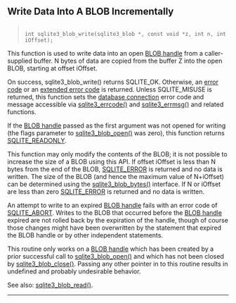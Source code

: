 ## Write Data Into A BLOB Incrementally




> ```
> 
> int sqlite3_blob_write(sqlite3_blob *, const void *z, int n, int iOffset);
> 
> ```



This function is used to write data into an open [BLOB handle](#sqlite3_blob) from a
caller\-supplied buffer. N bytes of data are copied from the buffer Z
into the open BLOB, starting at offset iOffset.


On success, sqlite3\_blob\_write() returns SQLITE\_OK.
Otherwise, an [error code](rescode.html) or an [extended error code](rescode.html#extrc) is returned.
Unless SQLITE\_MISUSE is returned, this function sets the
[database connection](#sqlite3) error code and message accessible via
[sqlite3\_errcode()](#sqlite3_errcode) and [sqlite3\_errmsg()](#sqlite3_errcode) and related functions.


If the [BLOB handle](#sqlite3_blob) passed as the first argument was not opened for
writing (the flags parameter to [sqlite3\_blob\_open()](#sqlite3_blob_open) was zero),
this function returns [SQLITE\_READONLY](#SQLITE_ABORT).


This function may only modify the contents of the BLOB; it is
not possible to increase the size of a BLOB using this API.
If offset iOffset is less than N bytes from the end of the BLOB,
[SQLITE\_ERROR](#SQLITE_ABORT) is returned and no data is written. The size of the
BLOB (and hence the maximum value of N\+iOffset) can be determined
using the [sqlite3\_blob\_bytes()](#sqlite3_blob_bytes) interface. If N or iOffset are less
than zero [SQLITE\_ERROR](#SQLITE_ABORT) is returned and no data is written.


An attempt to write to an expired [BLOB handle](#sqlite3_blob) fails with an
error code of [SQLITE\_ABORT](#SQLITE_ABORT). Writes to the BLOB that occurred
before the [BLOB handle](#sqlite3_blob) expired are not rolled back by the
expiration of the handle, though of course those changes might
have been overwritten by the statement that expired the BLOB handle
or by other independent statements.


This routine only works on a [BLOB handle](#sqlite3_blob) which has been created
by a prior successful call to [sqlite3\_blob\_open()](#sqlite3_blob_open) and which has not
been closed by [sqlite3\_blob\_close()](#sqlite3_blob_close). Passing any other pointer in
to this routine results in undefined and probably undesirable behavior.


See also: [sqlite3\_blob\_read()](#sqlite3_blob_read).




---


